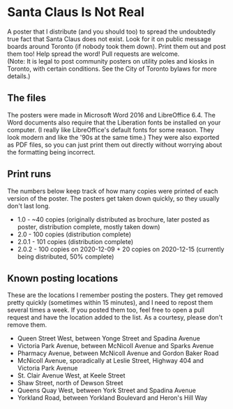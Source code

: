 # Santa Claus Is Not Real
A poster that I distribute (and you should too) to spread the undoubtedly true fact that Santa Claus does not exist. Look for it on public message boards around Toronto (if nobody took them down). Print them out and post them too! Help spread the word! Pull requests are welcome.  
(Note: It is legal to post community posters on utility poles and kiosks in Toronto, with certain conditions. See the City of Toronto bylaws for more details.)  

## The files
The posters were made in Microsoft Word 2016 and LibreOffice 6.4. The Word documents also require that the Liberation fonts be installed on your computer. (I really like LibreOffice's default fonts for some reason. They look modern and like the '90s at the same time.) They were also exported as PDF files, so you can just print them out directly without worrying about the formatting being incorrect.

## Print runs
The numbers below keep track of how many copies were printed of each version of the poster. The posters get taken down quickly, so they usually don't last long.  
* 1.0 - ~40 copies (originally distributed as brochure, later posted as poster, distribution complete, mostly taken down)  
* 2.0 - 100 copies  (distribution complete)
* 2.0.1 - 101 copies (distribution complete)  
* 2.0.2 - 100 copies on 2020-12-09 + 20 copies on 2020-12-15 (currently being distributed, 50% complete)  

## Known posting locations
These are the locations I remember posting the posters. They get removed pretty quickly (sometimes within 15 minutes), and I need to repost them several times a week. If you posted them too, feel free to open a pull request and have the location added to the list. As a courtesy, please don't remove them.   
* Queen Street West, between Yonge Street and Spadina Avenue
* Victoria Park Avenue, between McNicoll Avenue and Sparks Avenue
* Pharmacy Avenue, between McNicoll Avenue and Gordon Baker Road
* McNicoll Avenue, sporadically at Leslie Street, Highway 404 and Victoria Park Avenue
* St. Clair Avenue West, at Keele Street
* Shaw Street, north of Dewson Street
* Queens Quay West, between York Street and Spadina Avenue
* Yorkland Road, between Yorkland Boulevard and Heron's Hill Way
